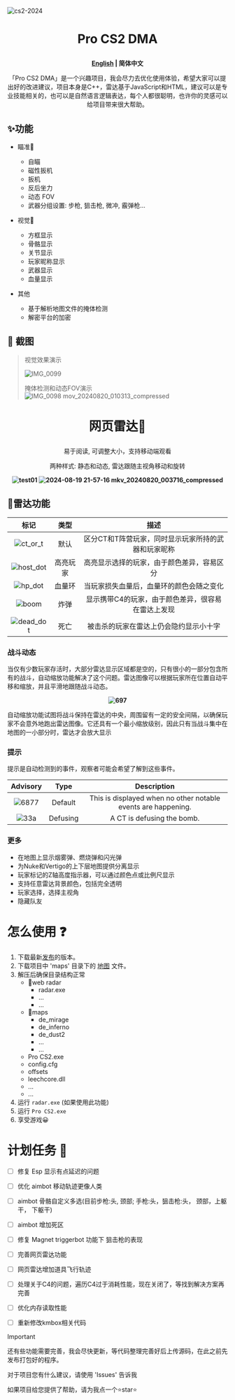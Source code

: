 ![cs2-2024](https://github.com/user-attachments/assets/afbeb13e-1f2f-4a98-a77a-fb0f42a3ecf7)
# <p align="center">Pro CS2 DMA</p>

**<p align="center">[English](https://github.com/Enoouo/Pro-CS2_DMA/blob/main/README.md) | 简体中文</p>**


<p align="center">「Pro CS2 DMA」是一个兴趣项目，我会尽力去优化使用体验，希望大家可以提出好的改进建议，项目本身是C++，雷达基于JavaScript和HTML，建议可以是专业技能相关的，也可以是自然语言逻辑表达，每个人都很聪明，也许你的灵感可以给项目带来很大帮助。</p>

## ✨功能 
+ 瞄准🔫
  - 自瞄
  - 磁性扳机
  - 扳机
  - 反后坐力
  - 动态 FOV
  - 武器分组设置: 步枪, 狙击枪, 微冲, 霰弹枪...

+ 视觉👀
  - 方框显示
  - 骨骼显示
  - 关节显示
  - 玩家昵称显示                          
  - 武器显示
  - 血量显示
 
+ 其他
  - 基于解析地图文件的掩体检测
  - 解密平台的加密
 
## 🧩 截图
> 视觉效果演示
> 
> ![IMG_0099](https://github.com/user-attachments/assets/e189f288-048c-4b7d-852e-dcc649964b62)
> 
> 掩体检测和动态FOV演示  
> ![IMG_0098 mov_20240820_010313_compressed](https://github.com/user-attachments/assets/54c6202b-45c7-40da-a8a5-36d68993c030)



                              

 

# <p align="center">网页雷达🧭</p>
<p align="center">易于阅读, 可调整大小，支持移动端观看</p>
<p align="center">两种样式: 静态和动态, 雷达跟随主视角移动和旋转</p>

**<p align="center">![test01](https://github.com/user-attachments/assets/3fddaf8a-29c0-4bdb-abe3-07eef1d42a88)      ![2024-08-19 21-57-16 mkv_20240820_003716_compressed](https://github.com/user-attachments/assets/16092ecd-3e24-45c0-9f0b-13dccefbc817)</p>**

## 🎉雷达功能
|     标记    |   类型   |     描述     |
|  :---:       |   :---:  |         :---:       |
|  ![ct_or_t](https://github.com/user-attachments/assets/173d2ba2-eae1-4ba7-8e80-11e5d85e137b)| 默认     | 区分CT和T阵营玩家，同时显示玩家所持的武器和玩家昵称    |
|  ![host_dot](https://github.com/user-attachments/assets/98a2df8b-3722-49b0-b36d-c5a38267a245)| 高亮玩家    | 高亮显示选择的玩家，由于颜色差异，容易区分      |
|  ![hp_dot](https://github.com/user-attachments/assets/95df1103-a9cb-48ae-8eeb-f1e8cdea3132)| 血量环  | 当玩家损失血量后，血量环的颜色会随之变化      |
|  ![boom](https://github.com/user-attachments/assets/718e966d-aaee-443e-bc70-05e1a18f0689)| 炸弹  | 显示携带C4的玩家，由于颜色差异，很容易在雷达上发现      |
|  ![dead_dot](https://github.com/user-attachments/assets/fcaa4f10-0b0c-41db-bedb-9d9b2aca9869)| 死亡  | 被击杀的玩家在雷达上仍会隐约显示小十字      |

### 战斗动态

当仅有少数玩家存活时，大部分雷达显示区域都是空的，只有很小的一部分包含所有的战斗，自动缩放功能解决了这个问题。雷达图像可以根据玩家所在位置自动平移和缩放，并且平滑地跟随战斗动态。
  **<p align="center">![697](https://github.com/user-attachments/assets/28a271a4-d1ce-4516-ac13-740db8efcab0)</p>** 
自动缩放功能试图将战斗保持在雷达的中央，周围留有一定的安全间隔，以确保玩家不会意外地跑出雷达图像。它还具有一个最小缩放级别，因此只有当战斗集中在地图的一小部分时，雷达才会放大显示 

  


### 提示

  提示是自动检测到的事件，观察者可能会希望了解到这些事件。 

|     Advisory    |   Type   |     Description     |
|  :---:       |   :---:  |         :---:       |
|  ![6877](https://github.com/user-attachments/assets/0ea14f54-aa51-40f4-8137-e03e4e9f22ce)| Default     | This is displayed when no other notable events are happening.    |
|  ![33a](https://github.com/user-attachments/assets/b733d1ea-91d3-46a4-acf3-715ed114b164)| Defusing      | A CT is defusing the bomb.      |  



### 更多
  + 在地图上显示烟雾弹、燃烧弹和闪光弹
  + 为Nuke和Vertigo的上下层地图提供分离显示
  + 玩家标记的Z轴高度指示器，可以通过颜色点或比例尺显示
  + 支持任意雷达背景颜色，包括完全透明
  + 玩家选择，选择主视角
  + 隐藏队友



# 怎么使用 ❓

  1. 下载最新[发布](https://github.com/Enoouo/Pro-CS2_DMA/releases)的版本。
  2. 下载项目中 'maps' 目录下的 [地图](https://github.com/Enoouo/Pro-CS2_DMA/tree/main/maps) 文件。
  3. 解压后确保目录结构正常
     - 📁web radar
       - radar.exe
       - ...
       - ...
     - 📁maps
        - de_mirage
        - de_inferno
        - de_dust2
        - ...
        - ...
     - Pro CS2.exe
     - config.cfg
     - offsets
     - leechcore.dll
     - ...
     - ...
  4. 运行 `radar.exe` (如果使用此功能)
  5. 运行 `Pro CS2.exe`
  6. 享受游戏😀


# 计划任务 📑  

  - [ ] 修复 Esp 显示有点延迟的问题
  - [ ] 优化 aimbot 移动轨迹更像人类
  - [ ] aimbot 骨骼自定义多选(目前步枪:头, 颈部; 手枪:头，狙击枪:头， 颈部，上躯干， 下躯干)
  - [ ] aimbot 增加死区
  - [ ] 修复 Magnet triggerbot 功能下 狙击枪的表现
  - [ ] 完善网页雷达功能
  - [ ] 网页雷达增加道具飞行轨迹
  - [ ] 处理关于C4的问题，遍历C4过于消耗性能，现在关闭了，等找到解决方案再完善
  - [ ] 优化内存读取性能
  - [ ] 重新修改kmbox相关代码

    

    

> [!IMPORTANT]
> 还有些功能需要完善，我会尽快更新，等代码整理完善好后上传源码，在此之前先发布打包好的程序。 

对于项目您有什么建议，请使用 'Issues' 告诉我 

如果项目给您提供了帮助，请为我点一个⭐star⭐




